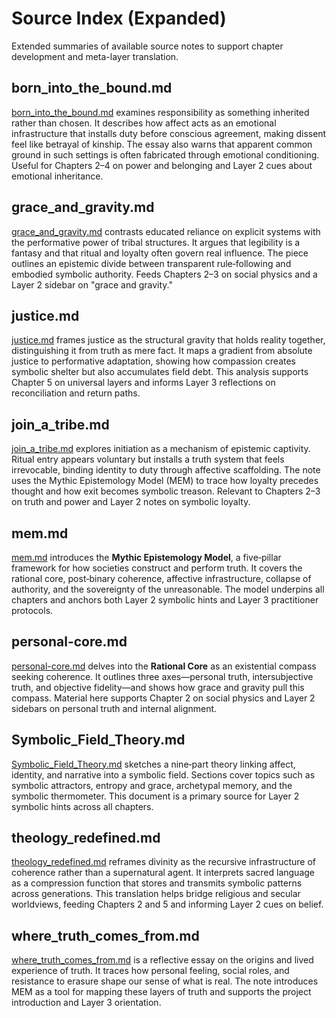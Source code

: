 # Source Index (Expanded)

Extended summaries of available source notes to support chapter development and meta-layer translation.

## born_into_the_bound.md

[born_into_the_bound.md](born_into_the_bound.md) examines responsibility as something inherited rather than chosen. It describes how affect acts as an emotional infrastructure that installs duty before conscious agreement, making dissent feel like betrayal of kinship. The essay also warns that apparent common ground in such settings is often fabricated through emotional conditioning. Useful for Chapters 2–4 on power and belonging and Layer 2 cues about emotional inheritance.

## grace_and_gravity.md

[grace_and_gravity.md](grace_and_gravity.md) contrasts educated reliance on explicit systems with the performative power of tribal structures. It argues that legibility is a fantasy and that ritual and loyalty often govern real influence. The piece outlines an epistemic divide between transparent rule‑following and embodied symbolic authority. Feeds Chapters 2–3 on social physics and a Layer 2 sidebar on "grace and gravity." 

## justice.md

[justice.md](justice.md) frames justice as the structural gravity that holds reality together, distinguishing it from truth as mere fact. It maps a gradient from absolute justice to performative adaptation, showing how compassion creates symbolic shelter but also accumulates field debt. This analysis supports Chapter 5 on universal layers and informs Layer 3 reflections on reconciliation and return paths.

## join_a_tribe.md

[join_a_tribe.md](join_a_tribe.md) explores initiation as a mechanism of epistemic captivity. Ritual entry appears voluntary but installs a truth system that feels irrevocable, binding identity to duty through affective scaffolding. The note uses the Mythic Epistemology Model (MEM) to trace how loyalty precedes thought and how exit becomes symbolic treason. Relevant to Chapters 2–3 on truth and power and Layer 2 notes on symbolic loyalty.

## mem.md

[mem.md](mem.md) introduces the **Mythic Epistemology Model**, a five‑pillar framework for how societies construct and perform truth. It covers the rational core, post‑binary coherence, affective infrastructure, collapse of authority, and the sovereignty of the unreasonable. The model underpins all chapters and anchors both Layer 2 symbolic hints and Layer 3 practitioner protocols.

## personal-core.md

[personal-core.md](personal-core.md) delves into the **Rational Core** as an existential compass seeking coherence. It outlines three axes—personal truth, intersubjective truth, and objective fidelity—and shows how grace and gravity pull this compass. Material here supports Chapter 2 on social physics and Layer 2 sidebars on personal truth and internal alignment.

## Symbolic_Field_Theory.md

[Symbolic_Field_Theory.md](Symbolic_Field_Theory.md) sketches a nine‑part theory linking affect, identity, and narrative into a symbolic field. Sections cover topics such as symbolic attractors, entropy and grace, archetypal memory, and the symbolic thermometer. This document is a primary source for Layer 2 symbolic hints across all chapters.

## theology_redefined.md

[theology_redefined.md](theology_redefined.md) reframes divinity as the recursive infrastructure of coherence rather than a supernatural agent. It interprets sacred language as a compression function that stores and transmits symbolic patterns across generations. This translation helps bridge religious and secular worldviews, feeding Chapters 2 and 5 and informing Layer 2 cues on belief.

## where_truth_comes_from.md

[where_truth_comes_from.md](where_truth_comes_from.md) is a reflective essay on the origins and lived experience of truth. It traces how personal feeling, social roles, and resistance to erasure shape our sense of what is real. The note introduces MEM as a tool for mapping these layers of truth and supports the project introduction and Layer 3 orientation.

